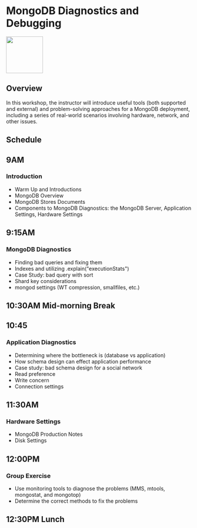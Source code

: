 # MongoDB Diagnostics and Debugging

<img src="img/mongodb-university-logo.png" class="floatright single" style="width: 100px">

## Overview

In this workshop, the instructor will introduce useful tools (both supported and external) and problem-solving approaches for a MongoDB deployment, including a series of real-world scenarios involving hardware, network, and other issues.

## Schedule

## 9AM

### Introduction

* Warm Up and Introductions
* MongoDB Overview
* MongoDB Stores Documents
* Components to MongoDB Diagnostics: the MongoDB Server, Application Settings, Hardware Settings

## 9:15AM

### MongoDB Diagnostics

* Finding bad queries and fixing them
* Indexes and utilizing .explain("executionStats")
* Case Study: bad query with sort
* Shard key considerations
* mongod settings (WT compression, smallfiles, etc.)

## 10:30AM Mid-morning Break

## 10:45 

### Application Diagnostics

* Determining where the bottleneck is (database vs application)
* How schema design can effect application performance
* Case study: bad schema design for a social network
* Read preference
* Write concern
* Connection settings

## 11:30AM 

### Hardware Settings

* MongoDB Production Notes
* Disk Settings

## 12:00PM

### Group Exercise

* Use monitoring tools to diagnose the problems (MMS, mtools, mongostat, and mongotop)
* Determine the correct methods to fix the problems

## 12:30PM Lunch

<style>#resources_table{display:none;}</style>